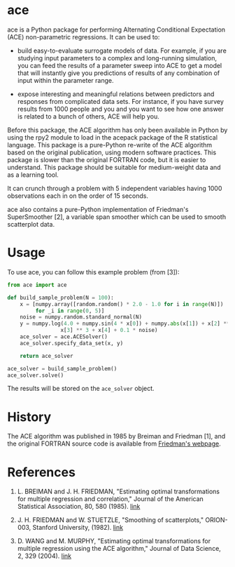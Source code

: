 ace
===

ace is a Python package for performing Alternating Conditional Expectation (ACE) non-parametric 
regressions. It can be used to:

 - build easy-to-evaluate surrogate models of data. For example, if you are studying input 
   parameters to a complex and long-running simulation, you can feed the results of a parameter 
   sweep into ACE to get a model that will instantly give you predictions of results of any 
   combination of input within the parameter range.
    
 - expose interesting and meaningful relations between predictors and responses from complicated 
   data sets. For instance, if you have survey results from 1000 people and you and you want to 
   see how one answer is related to a bunch of others, ACE will help you. 
 
Before this package, the ACE algorithm has only been available in Python by using the rpy2 module 
to load in the acepack package of the R statistical language. This package is a pure-Python 
re-write of the ACE algorithm based on the original publication, using modern software practices. 
This package is slower than the original FORTRAN code, but it is easier to understand. This package 
should be suitable for medium-weight data and as a learning tool. 

It can crunch through a problem with 5 independent variables having 1000 observations each
in on the order of 15 seconds. 

ace also contains a pure-Python implementation of Friedman's SuperSmoother [2], a variable span 
smoother which can be used to smooth scatterplot data. 

Usage
=====
To use ace, you can follow this example problem (from [3]):

```python
from ace import ace

def build_sample_problem(N = 100):
    x = [numpy.array([random.random() * 2.0 - 1.0 for i in range(N)])
         for _i in range(0, 5)]
    noise = numpy.random.standard_normal(N)
    y = numpy.log(4.0 + numpy.sin(4 * x[0]) + numpy.abs(x[1]) + x[2] ** 2 +
                 x[3] ** 3 + x[4] + 0.1 * noise)
    ace_solver = ace.ACESolver()
    ace_solver.specify_data_set(x, y)

    return ace_solver

ace_solver = build_sample_problem()
ace_solver.solve()
```

The results will be stored on the `ace_solver` object. 

History
=======
The ACE algorithm was published in 1985 by Breiman and Friedman [1], and the original FORTRAN 
source code is available from [Friedman's webpage](http://statweb.stanford.edu/~jhf/). 

References
==========
1. L. BREIMAN and J. H. FRIEDMAN, "Estimating optimal transformations for multiple regression and 
   correlation," Journal of the American Statistical Association, 80, 580 (1985). 
   [link](http://www.jstor.org/discover/10.2307/2288477?uid=2&uid=4&sid=21104902100507)

2. J. H. FRIEDMAN and W. STUETZLE, "Smoothing of scatterplots," ORION-003, Stanford
   University, (1982). [link](http://www.slac.stanford.edu/cgi-wrap/getdoc/slac-pub-3013.pdf)

3. D. WANG and M. MURPHY, "Estimating optimal transformations for multiple regression using the 
   ACE algorithm," Journal of Data Science, 2, 329 (2004). 
   [link](http://www.jds-online.com/files/JDS-156.pdf)


